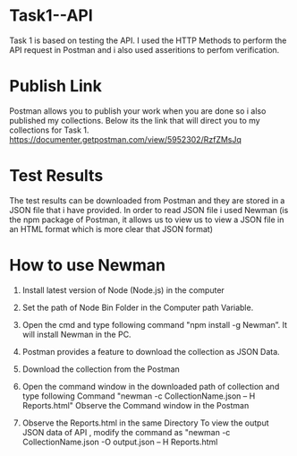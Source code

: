 # Task1--API
Task 1 is based on testing the API. I used the HTTP Methods to perform the API request in Postman and i also used asseritions to perfom
verification. 

# Publish Link
Postman allows you to publish your work when you are done so i also published my collections. Below its the link that will direct you to my 
collections for Task 1.
https://documenter.getpostman.com/view/5952302/RzfZMsJq

# Test Results
The test results can be downloaded from Postman and they are stored in a JSON file that i have provided. In order to read JSON file i used
Newman (is the npm package of Postman, it allows us to view us to view a JSON file in an HTML format which is more clear that JSON format)

# How to use Newman

1. Install latest version of Node (Node.js)  in the computer 


2. Set the path of Node Bin Folder in the Computer path Variable.


3. Open the cmd and type following command "npm install -g Newman”. It will install Newman in the PC. 


4. Postman provides a feature to download the collection as JSON Data.


5. Download the collection from the Postman


6. Open the command window in the downloaded path of collection and type following Command "newman -c CollectionName.json – H Reports.html"
Observe the Command window in the Postman


7. Observe the Reports.html in the same Directory 
To view the output JSON data of API  , modify  the command as "newman -c CollectionName.json  -O output.json – H Reports.html
